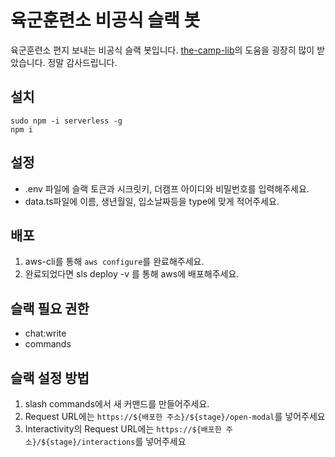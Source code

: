# 육군훈련소 비공식 슬랙 봇
육군훈련소 편지 보내는 비공식 슬랙 봇입니다.
[the-camp-lib](https://github.com/parksb/the-camp-lib)의 도움을 굉장히 많이 받았습니다. 정말 감사드립니다.

## 설치
```
sudo npm -i serverless -g
npm i
```

## 설정
* .env 파일에 슬랙 토큰과 시크릿키, 더캠프 아이디와 비밀번호를 입력해주세요.
* data.ts파일에 이름, 생년월일, 입소날짜등을 type에 맞게 적어주세요.


## 배포
1. aws-cli를 통해 `aws configure`를 완료해주세요.
2. 완료되었다면 sls deploy -v 를 통해 aws에 배포해주세요.

## 슬랙 필요 권한
* chat:write
* commands

## 슬랙 설정 방법
1. slash commands에서 새 커맨드를 만들어주세요.
2. Request URL에는 `https://${배포한 주소}/${stage}/open-modal`를 넣어주세요
3. Interactivity의 Request URL에는 `https://${배포한 주소}/${stage}/interactions`를 넣어주세요
